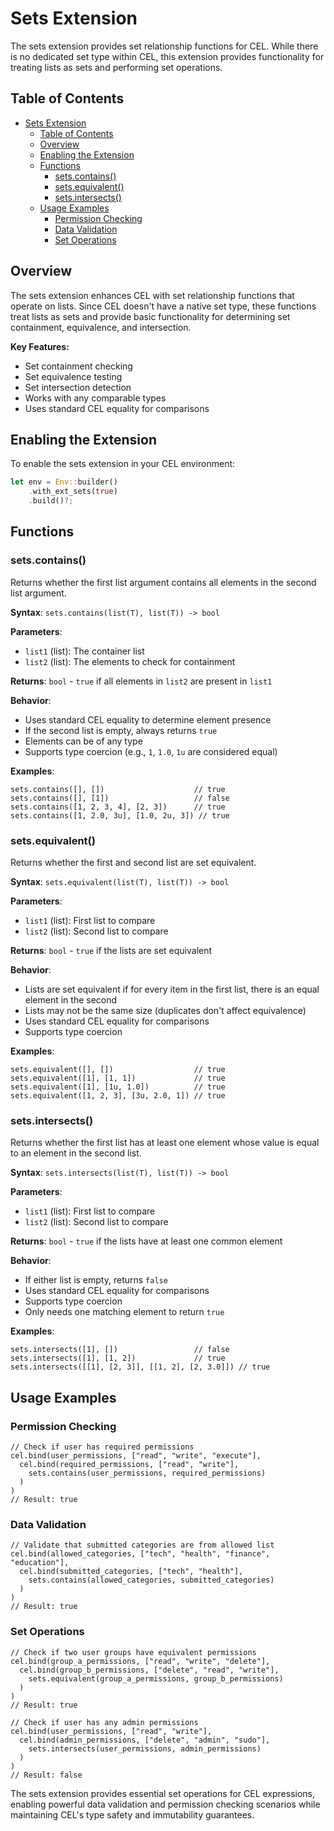# Sets Extension

The sets extension provides set relationship functions for CEL. While there is no dedicated set type within CEL, this extension provides functionality for treating lists as sets and performing set operations.

## Table of Contents

- [Sets Extension](#sets-extension)
  - [Table of Contents](#table-of-contents)
  - [Overview](#overview)
  - [Enabling the Extension](#enabling-the-extension)
  - [Functions](#functions)
    - [sets.contains()](#setscontains)
    - [sets.equivalent()](#setsequivalent)
    - [sets.intersects()](#setsintersects)
  - [Usage Examples](#usage-examples)
    - [Permission Checking](#permission-checking)
    - [Data Validation](#data-validation)
    - [Set Operations](#set-operations)

## Overview

The sets extension enhances CEL with set relationship functions that operate on lists. Since CEL doesn't have a native set type, these functions treat lists as sets and provide basic functionality for determining set containment, equivalence, and intersection.

**Key Features:**
- Set containment checking
- Set equivalence testing
- Set intersection detection
- Works with any comparable types
- Uses standard CEL equality for comparisons

## Enabling the Extension

To enable the sets extension in your CEL environment:

```rust
let env = Env::builder()
    .with_ext_sets(true)
    .build()?;
```

## Functions

### sets.contains()

Returns whether the first list argument contains all elements in the second list argument.

**Syntax**: `sets.contains(list(T), list(T)) -> bool`

**Parameters**:
- `list1` (list): The container list
- `list2` (list): The elements to check for containment

**Returns**: `bool` - `true` if all elements in `list2` are present in `list1`

**Behavior**:
- Uses standard CEL equality to determine element presence
- If the second list is empty, always returns `true`
- Elements can be of any type
- Supports type coercion (e.g., `1`, `1.0`, `1u` are considered equal)

**Examples**:
```cel
sets.contains([], [])                    // true
sets.contains([], [1])                   // false
sets.contains([1, 2, 3, 4], [2, 3])      // true
sets.contains([1, 2.0, 3u], [1.0, 2u, 3]) // true
```

### sets.equivalent()

Returns whether the first and second list are set equivalent.

**Syntax**: `sets.equivalent(list(T), list(T)) -> bool`

**Parameters**:
- `list1` (list): First list to compare
- `list2` (list): Second list to compare

**Returns**: `bool` - `true` if the lists are set equivalent

**Behavior**:
- Lists are set equivalent if for every item in the first list, there is an equal element in the second
- Lists may not be the same size (duplicates don't affect equivalence)
- Uses standard CEL equality for comparisons
- Supports type coercion

**Examples**:
```cel
sets.equivalent([], [])                  // true
sets.equivalent([1], [1, 1])             // true
sets.equivalent([1], [1u, 1.0])          // true
sets.equivalent([1, 2, 3], [3u, 2.0, 1]) // true
```

### sets.intersects()

Returns whether the first list has at least one element whose value is equal to an element in the second list.

**Syntax**: `sets.intersects(list(T), list(T)) -> bool`

**Parameters**:
- `list1` (list): First list to compare
- `list2` (list): Second list to compare

**Returns**: `bool` - `true` if the lists have at least one common element

**Behavior**:
- If either list is empty, returns `false`
- Uses standard CEL equality for comparisons
- Supports type coercion
- Only needs one matching element to return `true`

**Examples**:
```cel
sets.intersects([1], [])                 // false
sets.intersects([1], [1, 2])             // true
sets.intersects([[1], [2, 3]], [[1, 2], [2, 3.0]]) // true
```

## Usage Examples

### Permission Checking

```cel
// Check if user has required permissions
cel.bind(user_permissions, ["read", "write", "execute"],
  cel.bind(required_permissions, ["read", "write"],
    sets.contains(user_permissions, required_permissions)
  )
)
// Result: true
```

### Data Validation

```cel
// Validate that submitted categories are from allowed list
cel.bind(allowed_categories, ["tech", "health", "finance", "education"],
  cel.bind(submitted_categories, ["tech", "health"],
    sets.contains(allowed_categories, submitted_categories)
  )
)
// Result: true
```

### Set Operations

```cel
// Check if two user groups have equivalent permissions
cel.bind(group_a_permissions, ["read", "write", "delete"],
  cel.bind(group_b_permissions, ["delete", "read", "write"],
    sets.equivalent(group_a_permissions, group_b_permissions)
  )
)
// Result: true

// Check if user has any admin permissions
cel.bind(user_permissions, ["read", "write"],
  cel.bind(admin_permissions, ["delete", "admin", "sudo"],
    sets.intersects(user_permissions, admin_permissions)
  )
)
// Result: false
```

The sets extension provides essential set operations for CEL expressions, enabling powerful data validation and permission checking scenarios while maintaining CEL's type safety and immutability guarantees. 